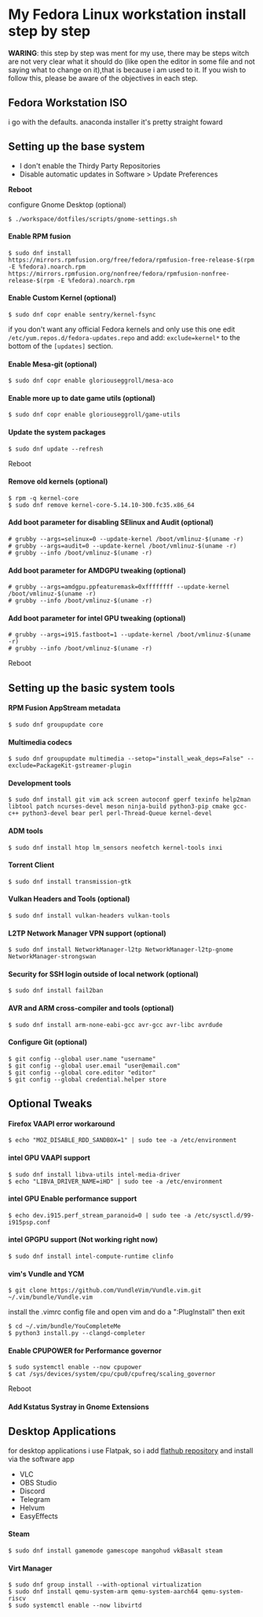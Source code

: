 # My Fedora Linux workstation install step by step

**WARING**: this step by step was ment for my use, there may be steps witch are not very clear what it should do (like open the editor in some file and not saying what to change on it),that is because i am used to it. If you wish to follow this, please be aware of the objectives in each step.

## Fedora Workstation ISO

i go with the defaults. anaconda installer it's pretty straight foward

## Setting up the base system

- I don't enable the Thirdy Party Repositories
- Disable automatic updates in Software > Update Preferences

**Reboot**

configure Gnome Desktop (optional)

	$ ./workspace/dotfiles/scripts/gnome-settings.sh

#### Enable RPM fusion

	$ sudo dnf install https://mirrors.rpmfusion.org/free/fedora/rpmfusion-free-release-$(rpm -E %fedora).noarch.rpm https://mirrors.rpmfusion.org/nonfree/fedora/rpmfusion-nonfree-release-$(rpm -E %fedora).noarch.rpm

#### Enable Custom Kernel (optional)

	$ sudo dnf copr enable sentry/kernel-fsync

if you don't want any official Fedora kernels and only use this one edit `/etc/yum.repos.d/fedora-updates.repo` and add: `exclude=kernel*` to the bottom of the `[updates]` section.

#### Enable Mesa-git (optional)

	$ sudo dnf copr enable gloriouseggroll/mesa-aco

#### Enable more up to date game utils (optional)

	$ sudo dnf copr enable gloriouseggroll/game-utils

#### Update the system packages

	$ sudo dnf update --refresh

Reboot

#### Remove old kernels (optional)

	$ rpm -q kernel-core
	$ sudo dnf remove kernel-core-5.14.10-300.fc35.x86_64

#### Add boot parameter for disabling SElinux and Audit (optional)

	# grubby --args=selinux=0 --update-kernel /boot/vmlinuz-$(uname -r)
	# grubby --args=audit=0 --update-kernel /boot/vmlinuz-$(uname -r)
	# grubby --info /boot/vmlinuz-$(uname -r)

#### Add boot parameter for AMDGPU tweaking (optional)

	# grubby --args=amdgpu.ppfeaturemask=0xffffffff --update-kernel /boot/vmlinuz-$(uname -r)
	# grubby --info /boot/vmlinuz-$(uname -r)

#### Add boot parameter for intel GPU tweaking (optional)

	# grubby --args=i915.fastboot=1 --update-kernel /boot/vmlinuz-$(uname -r)
	# grubby --info /boot/vmlinuz-$(uname -r)

Reboot

## Setting up the basic system tools

#### RPM Fusion AppStream metadata

	$ sudo dnf groupupdate core

#### Multimedia codecs

	$ sudo dnf groupupdate multimedia --setop="install_weak_deps=False" --exclude=PackageKit-gstreamer-plugin

#### Development tools

	$ sudo dnf install git vim ack screen autoconf gperf texinfo help2man libtool patch ncurses-devel meson ninja-build python3-pip cmake gcc-c++ python3-devel bear perl perl-Thread-Queue kernel-devel

#### ADM tools

	$ sudo dnf install htop lm_sensors neofetch kernel-tools inxi

#### Torrent Client

	$ sudo dnf install transmission-gtk

#### Vulkan Headers and Tools (optional)

	$ sudo dnf install vulkan-headers vulkan-tools

#### L2TP Network Manager VPN support (optional)

	$ sudo dnf install NetworkManager-l2tp NetworkManager-l2tp-gnome NetworkManager-strongswan

#### Security for SSH login outside of local network (optional)

	$ sudo dnf install fail2ban

#### AVR and ARM cross-compiler and tools (optional)

	$ sudo dnf install arm-none-eabi-gcc avr-gcc avr-libc avrdude

#### Configure Git (optional)

	$ git config --global user.name "username"
	$ git config --global user.email "user@email.com"
	$ git config --global core.editor "editor"
	$ git config --global credential.helper store

## Optional Tweaks

#### Firefox VAAPI error workaround

	$ echo "MOZ_DISABLE_RDD_SANDBOX=1" | sudo tee -a /etc/environment

#### intel GPU VAAPI support

	$ sudo dnf install libva-utils intel-media-driver
	$ echo "LIBVA_DRIVER_NAME=iHD" | sudo tee -a /etc/environment

#### intel GPU Enable performance support

	$ echo dev.i915.perf_stream_paranoid=0 | sudo tee -a /etc/sysctl.d/99-i915psp.conf

#### intel GPGPU support (Not working right now)

	$ sudo dnf install intel-compute-runtime clinfo

#### vim's Vundle and YCM

	$ git clone https://github.com/VundleVim/Vundle.vim.git ~/.vim/bundle/Vundle.vim

install the .vimrc config file and open vim and do a ":PlugInstall" then exit

	$ cd ~/.vim/bundle/YouCompleteMe
	$ python3 install.py --clangd-completer

#### Enable CPUPOWER for Performance governor

	$ sudo systemctl enable --now cpupower
	$ cat /sys/devices/system/cpu/cpu0/cpufreq/scaling_governor

Reboot

#### Add Kstatus Systray in Gnome Extensions

## Desktop Applications

for desktop applications i use Flatpak, so i add [flathub repository](https://flatpak.org/setup/) and install via the software app

- VLC
- OBS Studio
- Discord
- Telegram
- Helvum
- EasyEffects

#### Steam

	$ sudo dnf install gamemode gamescope mangohud vkBasalt steam

#### Virt Manager

	$ sudo dnf group install --with-optional virtualization
	$ sudo dnf install qemu-system-arm qemu-system-aarch64 qemu-system-riscv
	$ sudo systemctl enable --now libvirtd
